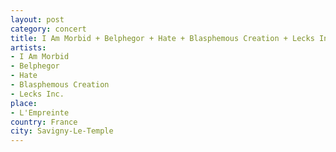 ```yaml
---
layout: post
category: concert
title: I Am Morbid + Belphegor + Hate + Blasphemous Creation + Lecks Inc.
artists: 
- I Am Morbid
- Belphegor
- Hate
- Blasphemous Creation
- Lecks Inc.
place: 
- L'Empreinte
country: France
city: Savigny-Le-Temple
---
```


